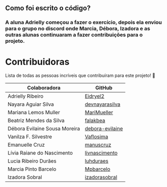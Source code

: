 ## Como foi escrito o código?
### A aluna Adrielly começou a fazer o exercício, depois ela enviou para o grupo no discord onde Marcia, Débora, Izadora e as outras alunas continuaram a fazer contribuições para o projeto. 

# Contribuidoras

Lista de todas as pessoas incríveis que contribuíram para este projeto! 🚀

| Colaboradora                                   | GitHub                                     |
| ---------------------------------------------- | ------------------------------------------ |
| Adrielly Ribeiro                               | [Eidryel2](https://github.com/Eidryel2)   |
| Nayara Aguiar Silva                            | [devnayarasilva](https://github.com/devnayarasilva) |
| Mariana Lemos Muller                           | [MariMueller](https://github.com/MariMueller) |
| Beatriz Mendes da Silva                        | [falakbea](https://github.com/falakbea)   |
| Débora Evilaine Sousa Moreira                   | [debora-evilaine](https://github.com/debora-evilaine) |
| Vanilza F. Silvestre                           | [Vaflosima](https://github.com/Vaflosima) |
| Emanuelle Cruz                                 | [manuscruz](https://github.com/manuscruz) |
| Lívia Raiane do Nascimento                     | [livnascimento](https://github.com/livnascimento) |
| Lucia Ribeiro Durães                           | [luhduraes](https://github.com/luhduraes) |
| Marcia Pinto Barcelo                            | [Mpbarcelo](https://github.com/Mpbarcelo) |
| Izadora Sobral                                 | [izadorasobral](https://github.com/izadorasobral) |
